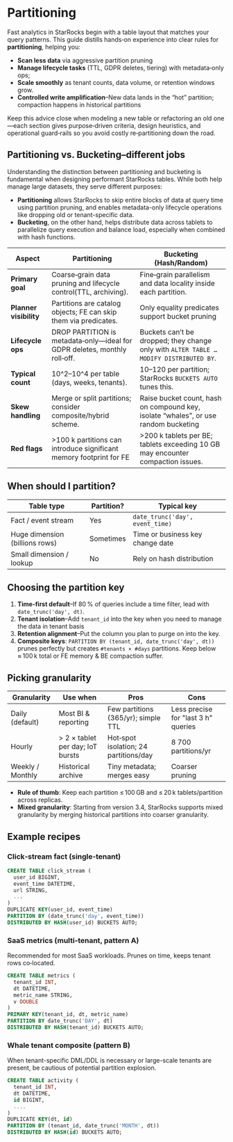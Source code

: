 # Partitioning

Fast analytics in StarRocks begin with a table layout that matches your query patterns. This guide distills hands‑on experience into clear rules for **partitioning**, helping you:

- **Scan less data** via aggressive partition pruning
- **Manage lifecycle tasks** (TTL, GDPR deletes, tiering) with metadata‑only ops;
- **Scale smoothly** as tenant counts, data volume, or retention windows grow.
- **Controlled write amplification**–New data lands in the “hot” partition; compaction happens in historical partitions

Keep this advice close when modeling a new table or refactoring an old one—each section gives purpose‑driven criteria, design heuristics, and operational guard‑rails so you avoid costly re‑partitioning down the road.

## Partitioning vs. Bucketing–different jobs

Understanding the distinction between partitioning and bucketing is fundamental when designing performant StarRocks tables. While both help manage large datasets, they serve different purposes:

- **Partitioning** allows StarRocks to skip entire blocks of data at query time using partition pruning, and enables metadata-only lifecycle operations like dropping old or tenant-specific data.
- **Bucketing**, on the other hand, helps distribute data across tablets to parallelize query execution and balance load, especially when combined with hash functions.

| Aspect | Partitioning | Bucketing (Hash/Random) |
| ------ | ------------ | ----------------------- |
| **Primary goal** | Coarse‑grain data pruning and lifecycle control(TTL, archiving). | Fine‑grain parallelism and data locality inside each partition. |
| **Planner visibility** | Partitions are catalog objects; FE can skip them via predicates. | Only equality predicates support bucket pruning |
| **Lifecycle ops** | DROP PARTITION is metadata‑only—ideal for GDPR deletes, monthly roll‑off. | Buckets can’t be dropped; they change only with `ALTER TABLE … MODIFY DISTRIBUTED BY`. |
| **Typical count** | 10^2–10^4 per table (days, weeks, tenants). | 10–120 per partition; StarRocks `BUCKETS AUTO` tunes this. |
| **Skew handling** | Merge or split partitions; consider composite/hybrid scheme. | Raise bucket count, hash on compound key, isolate “whales”, or use random bucketing |
| **Red flags** | >100 k partitions can introduce significant memory footprint for FE | >200 k tablets per BE; tablets exceeding 10 GB may encounter compaction issues. |

## When should I partition?

| Table type | Partition? | Typical key |
| ---------- | ---------- | ----------- |
| Fact / event stream | Yes | `date_trunc('day', event_time)` |
| Huge dimension (billions rows) | Sometimes | Time or business key change date |
| Small dimension / lookup | No | Rely on hash distribution |

## Choosing the partition key

1. **Time‑first default**–If 80 % of queries include a time filter, lead with `date_trunc('day', dt)`.
2. **Tenant isolation**–Add `tenant_id` into the key when you need to manage the data in tenant basis
3. **Retention alignment**–Put the column you plan to purge on into the key.
4. **Composite keys**: `PARTITION BY (tenant_id, date_trunc('day', dt))` prunes perfectly but creates `#tenants × #days` partitions. Keep below ≈ 100 k total or FE memory & BE compaction suffer.

## Picking granularity

| Granularity | Use when | Pros | Cons |
| ----------- | -------- | ---- | ---- |
| Daily (default) | Most BI & reporting | Few partitions (365/yr); simple TTL | Less precise for "last 3 h" queries |
| Hourly | > 2 × tablet per day; IoT bursts | Hot‑spot isolation; 24 partitions/day | 8 700 partitions/yr |
| Weekly / Monthly | Historical archive | Tiny metadata; merges easy | Coarser pruning |

- **Rule of thumb**: Keep each partition ≤ 100 GB and ≤ 20 k tablets/partition across replicas.
- **Mixed granularity**: Starting from version 3.4, StarRocks supports mixed granularity by merging historical partitions into coarser granularity. 

## Example recipes

### Click‑stream fact (single‑tenant)

```sql
CREATE TABLE click_stream (
  user_id BIGINT,
  event_time DATETIME,
  url STRING,
  ...
)
DUPLICATE KEY(user_id, event_time)
PARTITION BY (date_trunc('day', event_time))
DISTRIBUTED BY HASH(user_id) BUCKETS AUTO;
```

### SaaS metrics (multi‑tenant, pattern A)

Recommended for most SaaS workloads. Prunes on time, keeps tenant rows co‑located.

```sql
CREATE TABLE metrics (
  tenant_id INT,
  dt DATETIME,
  metric_name STRING,
  v DOUBLE
)
PRIMARY KEY(tenant_id, dt, metric_name)
PARTITION BY date_trunc('DAY', dt)
DISTRIBUTED BY HASH(tenant_id) BUCKETS AUTO;
```

### Whale tenant composite (pattern B)

When tenant-specific DML/DDL is necessary or large-scale tenants are present, be cautious of potential partition explosion.

```sql
CREATE TABLE activity (
  tenant_id INT,
  dt DATETIME,
  id BIGINT,
  ....
)
DUPLICATE KEY(dt, id)
PARTITION BY (tenant_id, date_trunc('MONTH', dt))
DISTRIBUTED BY HASH(id) BUCKETS AUTO;
```
